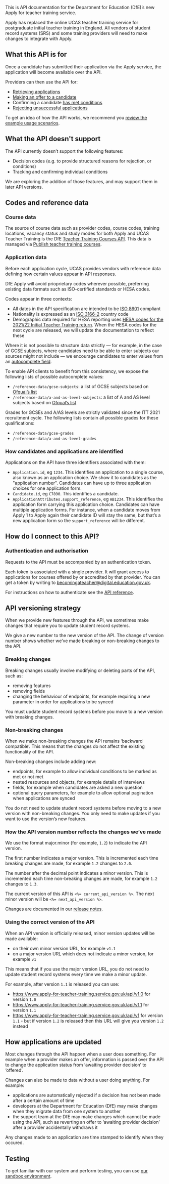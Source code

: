 This is API documentation for the Department for Education (DfE)’s new Apply for teacher training service.

Apply has replaced the online UCAS teacher training service for postgraduate initial teacher training in England. All vendors of student record systems (SRS) and some training providers will need to make changes to integrate with Apply.

## What this API is for

Once a candidate has submitted their application via the Apply service, the application will become available over the API.

Providers can then use the API for:

- [Retrieving applications](/api-docs/reference/#get-applications)
- [Making an offer to a candidate](/api-docs/reference/#post-applications-application_id-offer)
- Confirming a candidate [has met conditions](/api-docs/reference/#post-applications-application_id-confirm-conditions-met)
- [Rejecting unsuccessful applications](/api-docs/reference/#post-applications-application_id-reject)

To get an idea of how the API works, we recommend you [review the example usage scenarios](/api-docs/usage-scenarios).

## What the API doesn't support

The API currently doesn’t support the following features:

- Decision codes (e.g. to provide structured reasons for rejection, or conditions)
- Tracking and confirming individual conditions

We are exploring the addition of those features, and may support them in later API versions.

## Codes and reference data

### Course data

The source of course data such as provider codes, course codes, training locations, vacancy status and study modes for both Apply and UCAS Teacher Training is the DfE [Teacher Training Courses API](https://api.publish-teacher-training-courses.service.gov.uk/). This data is managed via [Publish teacher training courses](https://www.publish-teacher-training-courses.service.gov.uk/sign-in).

### Application data

Before each application cycle, UCAS provides vendors with reference data defining how certain values appear in API responses.

DfE Apply will avoid prioprietary codes wherever possible, preferring existing data formats such as ISO-certified standards or HESA codes.

Codes appear in three contexts:

- All dates in the API specification are intended to be [ISO 8601](https://www.iso.org/iso-8601-date-and-time-format.html) compliant
- Nationality is expressed as an [ISO 3166-2](https://www.iso.org/iso-3166-country-codes.html) country code
- Demographic data required for HESA reporting uses [HESA codes for the 2021/22 Initial Teacher Training return](https://www.hesa.ac.uk/collection/c21053). When the HESA codes for the next cycle are released, we will update the documentation to reflect these

Where it is not possible to structure data strictly — for example, in the case of GCSE subjects, where candidates need to be able to enter subjects our sources might not include — we encourage candidates to enter values from an [autocomplete field](https://designnotes.blog.gov.uk/2017/04/20/were-building-an-autocomplete/).

To enable API clients to benefit from this consistency, we expose the following lists of possible autocomplete values:

- `/reference-data/gcse-subjects`: a list of GCSE subjects based on [Ofqual’s list](https://register.ofqual.gov.uk/Download)
- `/reference-data/a-and-as-level-subjects`: a list of A and AS level subjects based on [Ofqual’s list](https://register.ofqual.gov.uk/Download)

Grades for GCSEs and A/AS levels are strictly validated since the ITT 2021 recruitment cycle. The following lists contain all possible grades for these qualifications:

- `/reference-data/gcse-grades`
- `/reference-data/a-and-as-level-grades`

### How candidates and applications are identified

Applications on the API have three identifiers associated with them:

- `Application.id`, eg `1234`. This identifies an application to a single course, also known as an application choice. We show it to candidates as the "application number". Candidates can have up to three application choices for one application form.
- `Candidate.id`, eg `C7890`. This identifies a candidate.
- `ApplicationAttributes.support_reference`, eg `AB1234`. This identifies the application form carrying this application choice. Candidates can have multiple application forms. For instance, when a candidate moves from Apply 1 to Apply again their candidate ID will stay the same, but that’s a new application form so the `support_reference` will be different.

## How do I connect to this API?

### Authentication and authorisation

Requests to the API must be accompanied by an authentication token.

Each token is associated with a single provider. It will grant access to applications for courses offered by or accredited by that provider. You can get a token by writing to [becomingateacher@digital.education.gov.uk](mailto:becomingateacher@digital.education.gov.uk).

For instructions on how to authenticate see the [API reference](/api-docs/reference#authentication).

## API versioning strategy

When we provide new features through the API, we sometimes make changes that require you to update student record systems.

We give a new number to the new version of the API. The change of version number shows whether we’ve made breaking or non-breaking changes to the API.

### Breaking changes

Breaking changes usually involve modifying or deleting parts of the API, such as:

- removing features
- removing fields
- changing the behaviour of endpoints, for example requiring a new parameter in order for applications to be synced

You must update student record systems before you move to a new version with breaking changes.

### Non-breaking changes

When we make non-breaking changes the API remains ‘backward compatible’. This means that the changes do not affect the existing functionality of the API.

Non-breaking changes include adding new:

- endpoints, for example to allow individual conditions to be marked as met or not met
- nested resources and objects, for example details of interviews
- fields, for example when candidates are asked a new question
- optional query parameters, for example to allow optional pagination when applications are synced

You do not need to update student record systems before moving to a new version with non-breaking changes. You only need to make updates if you want to use the version’s new features.

### How the API version number reflects the changes we’ve made

We use the format major.minor (for example, `1.2`) to indicate the API version.

The first number indicates a major version. This is incremented each time breaking changes are made, for example `1.2` changes to `2.0`.

The number after the decimal point indicates a minor version. This is incremented each time non-breaking changes are made, for example `1.2` changes to `1.3`.

The current version of this API is `<%= current_api_version %>`. The next minor version will be `<%= next_api_version %>`.

Changes are documented in our [release notes](/api-docs/release-notes).

### Using the correct version of the API

When an API version is officially released, minor version updates will be made available:

- on their own minor version URL, for example `v1.1`
- on a major version URL which does not indicate a minor version, for example `v1`

This means that if you use the major version URL, you do not need to update student record systems every time we make a minor update.

For example, after version `1.1` is released you can use:

- <https://www.apply-for-teacher-training.service.gov.uk/api/v1.0> for version `1.0`
- <https://www.apply-for-teacher-training.service.gov.uk/api/v1.1> for version `1.1`
- <https://www.apply-for-teacher-training.service.gov.uk/api/v1> for version `1.1` - but if version `1.2` is released then this URL will give you version `1.2` instead

## How applications are updated

Most changes through the API happen when a user does something. For example when a provider makes an offer, information is passed over the API to change the application status from ‘awaiting provider decision’ to ‘offered’.

Changes can also be made to data without a user doing anything. For example:

- applications are automatically rejected if a decision has not been made after a certain amount of time
- developers at the Department for Education (DfE) may make changes when they migrate data from one system to another
- the support team at the DfE may make changes which cannot be made using the API, such as reverting an offer to ‘awaiting provider decision’ after a provider accidentally withdraws it

Any changes made to an application are time stamped to identify when they occured.

## Testing

To get familiar with our system and perform testing, you can use [our sandbox environment](https://sandbox.apply-for-teacher-training.service.gov.uk).
